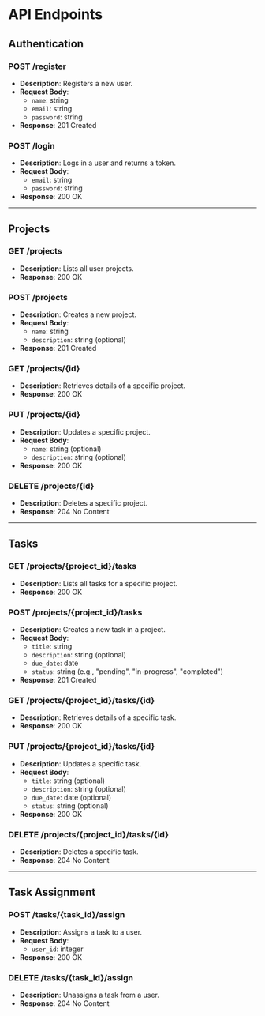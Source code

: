 # API Endpoints

## Authentication

### POST /register
- **Description**: Registers a new user.
- **Request Body**:
  - `name`: string
  - `email`: string
  - `password`: string
- **Response**: 201 Created

### POST /login
- **Description**: Logs in a user and returns a token.
- **Request Body**:
  - `email`: string
  - `password`: string
- **Response**: 200 OK

---

## Projects

### GET /projects
- **Description**: Lists all user projects.
- **Response**: 200 OK

### POST /projects
- **Description**: Creates a new project.
- **Request Body**:
  - `name`: string
  - `description`: string (optional)
- **Response**: 201 Created

### GET /projects/{id}
- **Description**: Retrieves details of a specific project.
- **Response**: 200 OK

### PUT /projects/{id}
- **Description**: Updates a specific project.
- **Request Body**:
  - `name`: string (optional)
  - `description`: string (optional)
- **Response**: 200 OK

### DELETE /projects/{id}
- **Description**: Deletes a specific project.
- **Response**: 204 No Content

---

## Tasks

### GET /projects/{project_id}/tasks
- **Description**: Lists all tasks for a specific project.
- **Response**: 200 OK

### POST /projects/{project_id}/tasks
- **Description**: Creates a new task in a project.
- **Request Body**:
  - `title`: string
  - `description`: string (optional)
  - `due_date`: date
  - `status`: string (e.g., "pending", "in-progress", "completed")
- **Response**: 201 Created

### GET /projects/{project_id}/tasks/{id}
- **Description**: Retrieves details of a specific task.
- **Response**: 200 OK

### PUT /projects/{project_id}/tasks/{id}
- **Description**: Updates a specific task.
- **Request Body**:
  - `title`: string (optional)
  - `description`: string (optional)
  - `due_date`: date (optional)
  - `status`: string (optional)
- **Response**: 200 OK

### DELETE /projects/{project_id}/tasks/{id}
- **Description**: Deletes a specific task.
- **Response**: 204 No Content

---

## Task Assignment

### POST /tasks/{task_id}/assign
- **Description**: Assigns a task to a user.
- **Request Body**:
  - `user_id`: integer
- **Response**: 200 OK

### DELETE /tasks/{task_id}/assign
- **Description**: Unassigns a task from a user.
- **Response**: 204 No Content